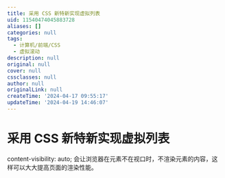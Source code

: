 ```yaml
---
title: 采用 CSS 新特新实现虚拟列表
uid: 11540474045883728
aliases: []
categories: null
tags:
  - 计算机/前端/CSS
  - 虚拟滚动
description: null
original: null
cover: null
cssclasses: null
author: null
originalLink: null
createTime: '2024-04-17 09:55:17'
updateTime: '2024-04-19 14:46:07'
---
```


# 采用 CSS 新特新实现虚拟列表

content-visibility: auto; 会让浏览器在元素不在视口时，不渲染元素的内容，这样可以大大提高页面的渲染性能。

